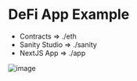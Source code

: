 # DeFi App Example

- Contracts => ./eth
- Sanity Studio => ./sanity
- NextJS App => ./app

![image](https://user-images.githubusercontent.com/17891804/209586654-b7fd7cb5-4b6a-44d0-9406-6429050395e8.png)
